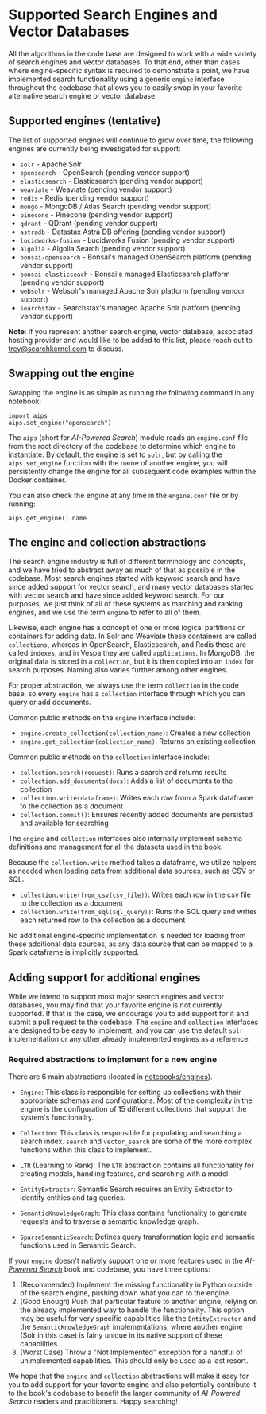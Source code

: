 # Supported Search Engines and Vector Databases

All the algorithms in the code base are designed to work with a wide variety of search engines and vector databases. To that end, other than cases where engine-specific syntax is required to demonstrate a point, we have implemented search functionality using a generic `engine` interface throughout the codebase that allows you to easily swap in your favorite alternative search engine or vector database.

## Supported engines (tentative)

The list of supported engines will continue to grow over time, the following engines are currently being investigated for support:

* `solr` - Apache Solr
* `opensearch` - OpenSearch (pending vendor support)
* `elasticsearch` - Elasticsearch (pending vendor support)
* `weaviate` - Weaviate (pending vendor support)
* `redis` - Redis (pending vendor support)
* `mongo` - MongoDB / Atlas Search (pending vendor support)
* `pinecone` - Pinecone (pending vendor support)
* `qdrant` - QDrant (pending vendor support)
* `astradb` - Datastax Astra DB offering (pending vendor support)
* `lucidworks-fusion` - Lucidworks Fusion (pending vendor support)
* `algolia` - Algolia Search (pending vendor support)
* `bonsai-opensearch` - Bonsai's managed OpenSearch platform (pending vendor support)
* `bonsai-elasticseach` - Bonsai's managed Elasticsearch platform (pending vendor support)
* `websolr` - Websolr's managed Apache Solr platform (pending vendor support)
* `searchstax` - Searchstax's managed Apache Solr platform (pending vendor support)

**Note**: If you represent another search engine, vector database, associated hosting provider and would like to be added to this list, please reach out to trey@searchkernel.com to discuss.


## Swapping out the engine

Swapping the engine is as simple as running the following command in any notebook:

```
import aips
aips.set_engine("opensearch")
```

The `aips` (short for _AI-Powered Search_) module reads an `engine.conf` file from the root directory of the codebase to determine which engine to instantiate. By default, the engine is set to `solr`, but by calling the `aips.set_engine` function with the name of another engine, you will persistently change the engine for all subsequent code examples within the Docker container.

You can also check the engine at any time in the `engine.conf` file or by running:
```
aips.get_engine().name
```


## The engine and collection abstractions

The search engine industry is full of different terminology and concepts, and we have tried to abstract away as much of that as possible in the codebase. Most search engines started with keyword search and have since added support for vector search, and many vector databases started with vector search and have since added keyword search. For our purposes, we just think of all of these systems as matching and ranking engines, and we use the term `engine` to refer to all of them.

Likewise, each engine has a concept of one or more logical partitions or containers for adding data. In Solr and Weaviate these containers are called `collections`, whereas in OpenSearch, Elasticsearch, and Redis these are called `indexes`, and in Vespa they are called `applications`. In MongoDB, the original data is stored in a `collection`, but it is then copied into an `index` for search purposes. Naming also varies further among other engines.

For proper abstraction, we always use the term `collection` in the code base, so every `engine` has a `collection` interface through which you can query or add documents.

Common public methods on the `engine` interface include:

* `engine.create_collection(collection_name)`: Creates a new collection
* `engine.get_collection(collection_name)`: Returns an existing collection

Common public methods on the `collection` interface include:

* `collection.search(request)`: Runs a search and returns results
* `collection.add_documents(docs)`: Adds a list of documents to the collection
* `collection.write(dataframe)`: Writes each row from a Spark dataframe to the collection as a document
* `collection.commit()`: Ensures recently added documents are persisted and available for searching

The `engine` and `collection` interfaces also internally implement schema definitions and management for all the datasets used in the book.

Because the `collection.write` method takes a dataframe, we utilize helpers as needed when loading data from additional data sources, such as CSV or SQL:
* `collection.write(from_csv(csv_file))`: Writes each row in the  csv file to the collection as a document
* `collection.write(from_sql(sql_query))`: Runs the SQL query and writes each returned row to the collection as a document

No additional engine-specific implementation is needed for loading from these additional data sources, as any data source that can be mapped to a Spark dataframe is implicitly supported.  

## Adding support for additional engines

While we intend to support most major search engines and vector databases, you may find that your favorite engine is not currently supported. If that is the case, we encourage you to add support for it and submit a pull request to the codebase. The `engine` and `collection` interfaces are designed to be easy to implement, and you can use the default `solr` implementation or any other already implemented engines as a reference.

### Required abstractions to implement for a new engine
There are 6 main abstractions (located in [notebooks/engines](./)).

* `Engine`: This class is responsible for setting up collections with their appropriate schemas and configurations. Most of the complexity in the engine is the configuration of 15 different collections that support the system's functionality.

* `Collection`: This class is responsible for populating and searching a search index. `search` and `vector_search` are some of the more complex functions within this class to implement.

* `LTR` (Learning to Rank): The `LTR` abstraction contains all functionality for creating models, handling features, and searching with a model.

* `EntityExtractor`: Semantic Search requires an Entity Extractor to identify entities and tag queries.

* `SemanticKnowledgeGraph`: This class contains functionality to generate requests and to traverse a semantic knowledge graph.

* `SparseSemanticSearch`: Defines query transformation logic and semantic functions used in Semantic Search.

If your `engine` doesn't natively support one or more features used in the [_AI-Powered Search_](https://aipowerersearch.com) book and codebase, you have three options:
1. (Recommended) Implement the missing functionality in Python outside of the search engine, pushing down what you can to the engine.
2. (Good Enough) Push that particular feature to another engine, relying on the already implemented way to handle the functionality. This option may be useful for very specific capabilities like the `EntityExtractor` and the `SemanticKnowledgeGraph` implementations, where another engine (Solr in this case) is fairly unique in its native support of these capabilities.
3. (Worst Case) Throw a "Not Implemented" exception for a handful of unimplemented capabilities. This should only be used as a last resort.

We hope that the `engine` and `collection` abstractions will make it easy for you to add support for your favorite engine and also potentially contribute it to the book's codebase to benefit the larger community of _AI-Powered Search_ readers and practitioners. Happy searching!